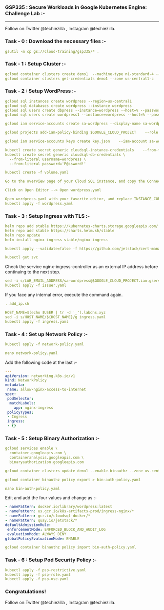 ### GSP335 : Secure Workloads in Google Kubernetes Engine: Challenge Lab :-

----------------------------------------------------------------------------------------------------------------------------------------------

Follow on Twitter @techiezilla , Instagram @techiezilla.


### Task - 0 : Download the necessary files :-

```yaml
gsutil -m cp gs://cloud-training/gsp335/* .
```

### Task - 1 : Setup Cluster :-

```yaml
gcloud container clusters create demo1  --machine-type n1-standard-4 --num-nodes 2 --zone us-central1-c --enable-network-policy
gcloud container clusters get-credentials demo1 --zone us-central1-c
```

### Task - 2 : Setup WordPress :-

```yaml
gcloud sql instances create wordpress --region=us-central1
gcloud sql databases create wordpress --instance wordpress
gcloud sql users create dbpress --instance=wordpress --host=% --password='P@ssword!'
gcloud sql users create wordpress1 --instance=wordpress --host=% --password='P@ssword!'
```

```yaml
gcloud iam service-accounts create sa-wordpress --display-name sa-wordpress
```

```yaml
gcloud projects add-iam-policy-binding $GOOGLE_CLOUD_PROJECT    --role roles/cloudsql.client  --member serviceAccount:sa-wordpress@$GOOGLE_CLOUD_PROJECT.iam.gserviceaccount.com
```

```yaml
gcloud iam service-accounts keys create key.json    --iam-account sa-wordpress@$GOOGLE_CLOUD_PROJECT.iam.gserviceaccount.com
```

```yaml
kubectl create secret generic cloudsql-instance-credentials    --from-file key.json
kubectl create secret generic cloudsql-db-credentials \
  --from-literal username=wordpress \
  --from-literal password='P@ssword!'
```

```yaml
kubectl create -f volume.yaml

```
```yaml
Go to the overview page of your Cloud SQL instance, and copy the Connection name 
```

```yaml
Click on Open Editor --> Open wordpress.yaml
```

```yaml
Open wordpress.yaml with your favorite editor, and replace INSTANCE_CONNECTION_NAME (in line 61) with the Connection name of your Cloud SQL instance.
kubectl apply -f wordpress.yaml
```

### Task - 3 : Setup Ingress with TLS :-

```yaml
helm repo add stable https://kubernetes-charts.storage.googleapis.com/
helm repo add stable https://charts.helm.sh/stable
helm repo update
helm install nginx-ingress stable/nginx-ingress
```

```yaml
kubectl apply --validate=false -f https://github.com/jetstack/cert-manager/releases/download/v0.16.0/cert-manager.yaml
```

```yaml
kubectl get svc
```

Check the service nginx-ingress-controller as an external IP address before continuing to the next step.

```yaml
sed -i s/LAB_EMAIL_ADDRESS/sa-wordpress@$GOOGLE_CLOUD_PROJECT.iam.gserviceaccount.com/g issuer.yaml
kubectl apply -f issuer.yaml
```

If you face any internal error, execute the command again.

```yaml
. add_ip.sh
```

```yaml
HOST_NAME=$(echo $USER | tr -d '_').labdns.xyz
sed -i s/HOST_NAME/${HOST_NAME}/g ingress.yaml
kubectl apply -f ingress.yaml
```

### Task - 4 : Set up Network Policy :-

```yaml
kubectl apply -f network-policy.yaml
```

```yaml
nano network-policy.yaml
```

Add the following code at the last :-

```yaml
---
apiVersion: networking.k8s.io/v1
kind: NetworkPolicy
metadata:
 name: allow-nginx-access-to-internet
spec:
 podSelector:
  matchLabels:
    app: nginx-ingress
 policyTypes:
 - Ingress
 ingress:
 - {}
```

### Task - 5 : Setup Binary Authorization :-

```yaml
gcloud services enable \
  container.googleapis.com \
  containeranalysis.googleapis.com \
  binaryauthorization.googleapis.com
```

```yaml
gcloud container clusters update demo1 --enable-binauthz --zone us-central1-c
```

```yaml
gcloud container binauthz policy export > bin-auth-policy.yaml
```

```yaml
nano bin-auth-policy.yaml
```

Edit and add the four values and change as :-

```yaml
- namePattern: docker.io/library/wordpress:latest
- namePattern: us.gcr.io/k8s-artifacts-prod/ingress-nginx/*
- namePattern: gcr.io/cloudsql-docker/*
- namePattern: quay.io/jetstack/*
defaultAdmissionRule:
 enforcementMode: ENFORCED_BLOCK_AND_AUDIT_LOG
 evaluationMode: ALWAYS_DENY
globalPolicyEvaluationMode: ENABLE
```

```yaml
gcloud container binauthz policy import bin-auth-policy.yaml
```

### Task - 6 : Setup Pod Security Policy :-

```yaml
kubectl apply -f psp-restrictive.yaml
kubectl apply -f psp-role.yaml
kubectl apply -f psp-use.yaml
```

### Congratulations!

Follow on Twitter @techiezilla , Instagram @techiezilla.

